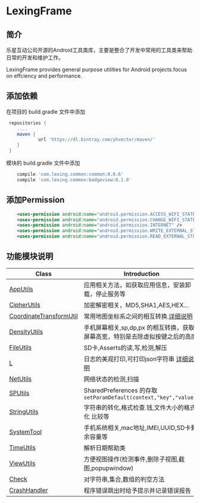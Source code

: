 # LexingFrame

## 简介
乐星互动公司开源的Android工具类库，主要是整合了开发中常用的工具类来帮助日常的开发和维护工作。

LexingFrame provides general purpose utilities for Android projects.focus on effciency and performance.

## 添加依赖
在项目的 build.gradle 文件中添加
```gradle
 repositories {
    ....
    maven {
            url 'https://dl.bintray.com/yhvector/maven/'
    }
 }
```

模块的 build.gradle 文件中添加
```gradle
    compile 'com.lexing.common:common:0.0.6'
    compile 'com.lexing.common:badgeview:0.1.0'
```

## 添加Permission
```xml
    <uses-permission android:name="android.permission.ACCESS_WIFI_STATE"/>
    <uses-permission android:name="android.permission.CHANGE_WIFI_STATE"/>
    <uses-permission android:name="android.permission.INTERNET" />
    <uses-permission android:name="android.permission.WRITE_EXTERNAL_STORAGE" >
    <uses-permission android:name="android.permission.READ_EXTERNAL_STORAGE" />
```


## 功能模块说明
Class | Introduction 
------ | ------ 
[AppUtils](https://github.com/amosbake/LexingFrame/blob/master/common/src/main/java/com/lexing/common/utils/AppUtils.java) | 应用相关方法，如获取应用信息，安装卸载，停止服务等 
[CipherUtils](https://github.com/amosbake/LexingFrame/blob/master/common/src/main/java/com/lexing/common/utils/CipherUtils.java) | 加密解密相关，MD5,SHA1,AES,HEX... 
[CoordinateTransformUtil](https://github.com/amosbake/LexingFrame/blob/master/common/src/main/java/com/lexing/common/utils/CoordinateTransformUtil.java) | 常用地图坐标系之间的相互转换.[详细说明](https://github.com/wandergis/coordtransform)
[DensityUtils](https://github.com/amosbake/LexingFrame/blob/master/common/src/main/java/com/lexing/common/utils/DensityUtils.java)|手机屏幕相关,sp,dp,px 的相互转换，获取屏幕高宽，特别是去除虚拟按键之后的高度
[FileUtils](https://github.com/amosbake/LexingFrame/blob/master/common/src/main/java/com/lexing/common/utils/FileUtils.java) | SD卡,Asserts的读,写,检测,解压
[L](https://github.com/amosbake/LexingFrame/blob/master/common/src/main/java/com/lexing/common/assist/L.java) | 日志的美观打印,可打印json字符串 [详细说明]( https://github.com/ZhaoKaiQiang/KLog)
[NetUtils](https://github.com/amosbake/LexingFrame/blob/master/common/src/main/java/com/lexing/common/utils/NetUtils.java)|网络状态的检测,扫描
[SPUtils](https://github.com/amosbake/LexingFrame/blob/master/common/src/main/java/com/lexing/common/utils/SPUtils.java) | SharedPreferences 的存取 `setParamDefault(context,"key","value")`
[StringUtils](https://github.com/amosbake/LexingFrame/blob/master/common/src/main/java/com/lexing/common/utils/StringUtils.java) | 字符串的转化,格式检查.钱,文件大小的格式化 比较等
[SystemTool](https://github.com/amosbake/LexingFrame/blob/master/common/src/main/java/com/lexing/common/utils/SystemTool.java) | 手机系统相关,mac地址,IMEI,UUID,SD卡剩余容量等
[TimeUtils](https://github.com/amosbake/LexingFrame/blob/master/common/src/main/java/com/lexing/common/utils/TimeUtils.java) | 解析日期帮助类
[ViewUtils](https://github.com/amosbake/LexingFrame/blob/master/common/src/main/java/com/lexing/common/utils/ViewUtils.java) | 方便视图操作(检测事件,删除子视图,截图,popupwindow)
[Check](https://github.com/amosbake/LexingFrame/blob/master/common/src/main/java/com/lexing/common/assist/Check.java) | 对字符串,集合,数组的判空方法
[CrashHandler](https://github.com/amosbake/LexingFrame/blob/master/common/src/main/java/com/lexing/common/assist/CrashHandler.java) | 程序错误跳出时给予提示并记录错误报告




